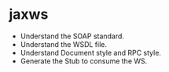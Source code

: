 # jaxws
- Understand the SOAP standard.
- Understand the WSDL file.
- Understand Document style and RPC style.
- Generate the Stub to consume the WS.
